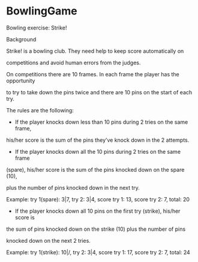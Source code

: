 # BowlingGame

Bowling exercise: Strike!

Background

Strike! is a bowling club. They need help to keep score automatically on

competitions and avoid human errors from the judges.

On competitions there are 10 frames. In each frame the player has the opportunity

to try to take down the pins twice and there are 10 pins on the start of each try.

The rules are the following:

- If the player knocks down less than 10 pins during 2 tries on the same frame,

his/her score is the sum of the pins they’ve knock down in the 2 attempts.

- If the player knocks down all the 10 pins during 2 tries on the same frame

(spare), his/her score is the sum of the pins knocked down on the spare (10),

plus the number of pins knocked down in the next try.

Example: try 1(spare): 3|7, try 2: 3|4, score try 1: 13, score try 2: 7, total: 20

- If the player knocks down all 10 pins on the first try (strike), his/her score is

the sum of pins knocked down on the strike (10) plus the number of pins

knocked down on the next 2 tries.

Example: try 1(strike): 10|/, try 2: 3|4, score try 1: 17, score try 2: 7, total: 24
